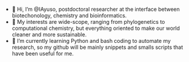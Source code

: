 - 👋 Hi, I’m @IAyuso, postdoctoral researcher at the interface between biotechonology, chemistry and bioinformatics.
- 👀 My interests are wide-scope, ranging from phylogenetics to computational chemistry, but everything oriented to make our world cleaner and more sustainable.
- 🌱 I’m currently learning Python and bash coding to automate my research, so my github will be mainly snippets and smalls scripts that have been useful for me.

<!---
IAyuso/IAyuso is a ✨ special ✨ repository because its `README.md` (this file) appears on your GitHub profile.
You can click the Preview link to take a look at your changes.
--->
